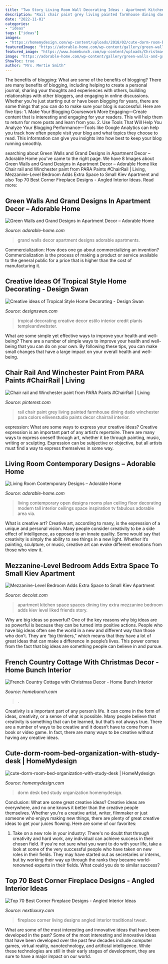 ```yaml
---
title: "Two Story Living Room Wall Decorating Ideas : Apartment Kitchen Space Spaces Dining Tiny Extra Mezzanine Bedroom Adds Kiev Level Liked Friends Story"
description: "Rail chair paint grey living painted farmhouse dining dado winchester para colors ellivenstudio paints decor chairrail interior"
date: "2022-11-01"
categories:
- "ideas"
tags: ["ideas"]
images:
- "https://homemydesign.com/wp-content/uploads/2018/02/cute-dorm-room-bed-organization-with-study-desk.jpg"
featuredImage: "https://adorable-home.com/wp-content/gallery/green-walls-and-grand-designs-in-apartment-decor/Green-walls-and-grand-designs-in-apartment-decor-10.jpg"
featured_image: "https://www.homebunch.com/wp-content/uploads/Christmas-Dining-Room-Ideas.-Christmas-Decor.-Dining-Room.-DiningRoom-Christmas-.jpg"
image: "https://adorable-home.com/wp-content/gallery/green-walls-and-grand-designs-in-apartment-decor/Green-walls-and-grand-designs-in-apartment-decor-10.jpg"
ShowToc: true
author: "Mrs. Mertie Smith"
---
```



The benefits of blogging: What are some of the benefits of blogging?
There are many benefits of blogging, including helping to create a personal journal, sharing your thoughts and experiences with others, building relationships with other bloggers, and engaging in online discussions. Whether you’re just starting out or have been blogging for years, there are some things that you can do to make sure your blog is successful. Here are five tips: 1. Make Your Blogging Coursework More Engaging—Create content that is interesting and engaging for your readers. This will help them to return for more posts and learn from you.
2. Use Tools That Will Help You Analyze Your Blogging Performance—Tools like Google Analytics can help you track how often people visit your blog and what topics they choose to read. This information can give you insights into how best to keep your blog running smoothly.


	

		
searching about Green Walls and Grand Designs in Apartment Decor – Adorable Home you've came to the right page. We have 8 Images about Green Walls and Grand Designs in Apartment Decor – Adorable Home like Chair rail and Winchester paint from PARA Paints #ChairRail | Living, Mezzanine-Level Bedroom Adds Extra Space to Small Kiev Apartment and also Top 70 Best Corner Fireplace Designs - Angled Interior Ideas. Read more:
		
    
## Green Walls And Grand Designs In Apartment Decor – Adorable Home

<img loading=lazy src="https://adorable-home.com/wp-content/gallery/green-walls-and-grand-designs-in-apartment-decor/Green-walls-and-grand-designs-in-apartment-decor-10.jpg" onerror="this.onerror=null;this.src='https://tse1.mm.bing.net/th?id=OIP.REtHuDcIVB2aN7EPjun__AHaJE&amp;pid=15.1';" alt="Green Walls and Grand Designs in Apartment Decor – Adorable Home">

_Source: adorable-home.com_

>grand walls decor apartment designs adorable apartments. 

	

Commercialization: How does one go about commercializing an invention?
Commercialization is the process of making a product or service available to the general public for a price that is higher than the cost of manufacturing it.

    
## Creative Ideas Of Tropical Style Home Decorating - Design Swan

<img loading=lazy src="https://img.designswan.com/2020/07/tropicDeco/19.jpg" onerror="this.onerror=null;this.src='https://tse4.mm.bing.net/th?id=OIP.iIlH-TMeTcadyB0JZMNZCgHaHa&amp;pid=15.1';" alt="Creative ideas of Tropical Style Home Decorating - Design Swan">

_Source: designswan.com_

>tropical decorating creative decor estilo interior credit plants templeandwebster. 

	

What are some simple yet effective ways to improve your health and well-being?
There are a number of simple ways to improve your health and well-being that you can do on your own. By following these tips, you can make small changes that have a large impact on your overall health and well-being.

    
## Chair Rail And Winchester Paint From PARA Paints #ChairRail | Living

<img loading=lazy src="https://i.pinimg.com/736x/0e/3d/61/0e3d61f1fce41f28026440c4b3f4e74c.jpg" onerror="this.onerror=null;this.src='https://tse3.mm.bing.net/th?id=OIP.N9xFJwxnnH2gU7yoI2C1hQHaLH&amp;pid=15.1';" alt="Chair rail and Winchester paint from PARA Paints #ChairRail | Living">

_Source: pinterest.com_

>rail chair paint grey living painted farmhouse dining dado winchester para colors ellivenstudio paints decor chairrail interior. 

	

expression: What are some ways to express your creative ideas?
Creative expression is an important part of any artist’s repertoire. There are many ways to express oneself through art, whether it be through painting, music, writing or sculpting. Expression can be subjective or objective, but all artists must find a way to express themselves in some way.

    
## Living Room Contemporary Designs – Adorable Home

<img loading=lazy src="https://adorable-home.com/wp-content/gallery/living-room-contemporary-designs/contemporary-living-rooms-8.jpg" onerror="this.onerror=null;this.src='https://tse2.mm.bing.net/th?id=OIP.QeybuEl_5s-bkzV26NvVTwHaII&amp;pid=15.1';" alt="Living Room Contemporary Designs – Adorable Home">

_Source: adorable-home.com_

>living contemporary open designs rooms plan ceiling floor decorating modern tall interior ceilings space inspiration tv fabulous adorable area via. 

	

What is creative art?
Creative art, according to many, is the expression of a unique and personal vision. Many people consider creativity to be a side effect of intelligence, as opposed to an innate quality. Some would say that creativity is simply the ability to see things in a new light. Whether it’s painting, sculpture, or music, creative art can evoke different emotions from those who view it.

    
## Mezzanine-Level Bedroom Adds Extra Space To Small Kiev Apartment

<img loading=lazy src="http://cdn.decoist.com/wp-content/uploads/2016/07/Smart-apartmet-design-combines-kitchen-and-dining-spaces-with-ease.jpg" onerror="this.onerror=null;this.src='https://tse3.mm.bing.net/th?id=OIP.l07D_0QaHunUVKrAmsxTlwHaLH&amp;pid=15.1';" alt="Mezzanine-Level Bedroom Adds Extra Space to Small Kiev Apartment">

_Source: decoist.com_

>apartment kitchen space spaces dining tiny extra mezzanine bedroom adds kiev level liked friends story. 

	

Why are big ideas so powerful?
One of the key reasons why big ideas are so powerful is because they can be turned into positive actions. People who have big ideas often see the world in a new and different way than those who don’t. They are “big thinkers,” which means that they have a lot of great ideas that can make a difference in people’s lives. This power comes from the fact that big ideas are something people can believe in and pursue.

    
## French Country Cottage With Christmas Decor - Home Bunch Interior

<img loading=lazy src="https://www.homebunch.com/wp-content/uploads/Christmas-Dining-Room-Ideas.-Christmas-Decor.-Dining-Room.-DiningRoom-Christmas-.jpg" onerror="this.onerror=null;this.src='https://tse3.mm.bing.net/th?id=OIP.DUfNtL-SZaB6BFvBZTFXJgHaK-&amp;pid=15.1';" alt="French Country Cottage with Christmas Decor - Home Bunch Interior">

_Source: homebunch.com_

>. 

	

Creativity is a important part of any person’s life. It can come in the form of ideas, creativity, or a sense of what is possible. Many people believe that creativity is something that can be learned, but that’s not always true. There are a number of ways to be creative and it doesn’t have to come from a book or video game. In fact, there are many ways to be creative without having any creative ideas.

    
## Cute-dorm-room-bed-organization-with-study-desk | HomeMydesign

<img loading=lazy src="https://homemydesign.com/wp-content/uploads/2018/02/cute-dorm-room-bed-organization-with-study-desk.jpg" onerror="this.onerror=null;this.src='https://tse2.mm.bing.net/th?id=OIP.BGNNZlahwP-RWtIkwVRxBwHaJ4&amp;pid=15.1';" alt="cute-dorm-room-bed-organization-with-study-desk | HomeMydesign">

_Source: homemydesign.com_

>dorm desk bed study organization homemydesign. 

	

Conclusion: What are some great creative ideas?
Creative ideas are everywhere, and no one knows it better than the creative people themselves. Whether you're a creative artist, writer, filmmaker or just someone who enjoys making new things, there are plenty of great creative ideas to get your juices flowing. Here are some of our favorites: 
1. Take on a new role in your industry: There's no doubt that through creativity and hard work, any individual can achieve success in their chosen field. If you're not sure what you want to do with your life, take a look at some of the very successful people who have taken on new roles in their fields. They may have started out as secretaries or interns, but by working their way up through the ranks they became world-renowned experts in their fields. What could you do to similar success? 


    
## Top 70 Best Corner Fireplace Designs - Angled Interior Ideas

<img loading=lazy src="http://nextluxury.com/wp-content/uploads/traditional-corner-fireplace-design-living-room.jpg" onerror="this.onerror=null;this.src='https://tse4.mm.bing.net/th?id=OIP.JI_LpVPIcWa8dOkviIoq3AHaJ3&amp;pid=15.1';" alt="Top 70 Best Corner Fireplace Designs - Angled Interior Ideas">

_Source: nextluxury.com_

>fireplace corner living designs angled interior traditional tweet. 

	

What are some of the most interesting and innovative ideas that have been developed in the past?
Some of the most interesting and innovative ideas that have been developed over the past few decades include computer games, virtual reality, nanotechnology, and artificial intelligence. While these technologies are still in their early stages of development, they are sure to have a major impact on our world.

